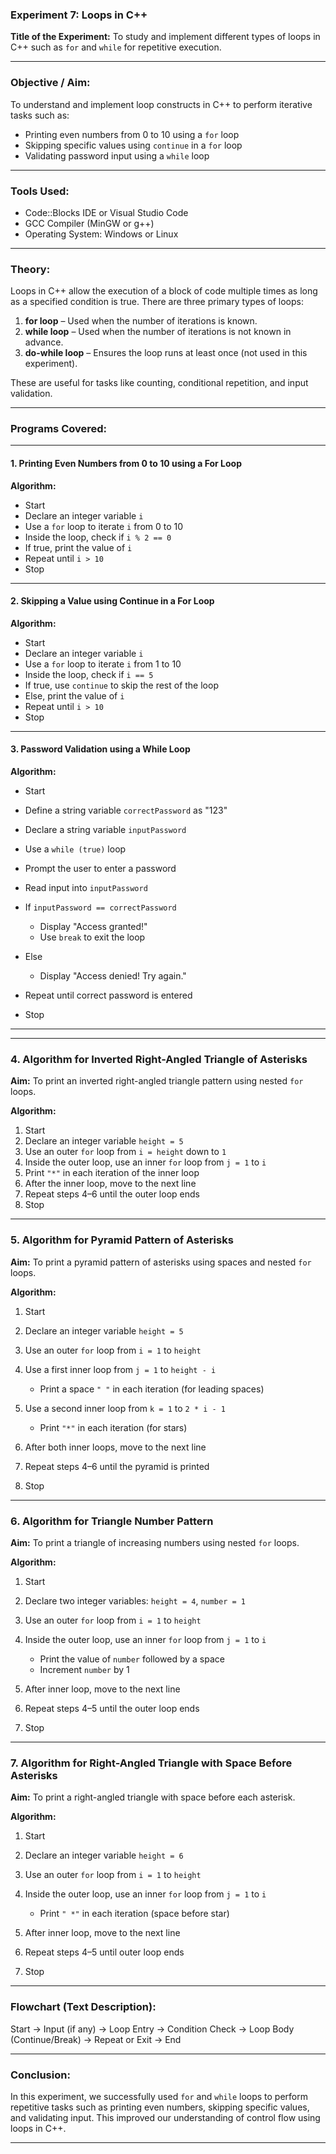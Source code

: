 ### **Experiment 7: Loops in C++**

**Title of the Experiment:**
To study and implement different types of loops in C++ such as `for` and `while` for repetitive execution.

---

### **Objective / Aim:**

To understand and implement loop constructs in C++ to perform iterative tasks such as:

* Printing even numbers from 0 to 10 using a `for` loop
* Skipping specific values using `continue` in a `for` loop
* Validating password input using a `while` loop

---

### **Tools Used:**

* Code::Blocks IDE or Visual Studio Code
* GCC Compiler (MinGW or g++)
* Operating System: Windows or Linux

---

### **Theory:**

Loops in C++ allow the execution of a block of code multiple times as long as a specified condition is true. There are three primary types of loops:

1. **for loop** – Used when the number of iterations is known.
2. **while loop** – Used when the number of iterations is not known in advance.
3. **do-while loop** – Ensures the loop runs at least once (not used in this experiment).

These are useful for tasks like counting, conditional repetition, and input validation.

---

### **Programs Covered:**

---

#### **1. Printing Even Numbers from 0 to 10 using a For Loop**

**Algorithm:**

* Start
* Declare an integer variable `i`
* Use a `for` loop to iterate `i` from 0 to 10
* Inside the loop, check if `i % 2 == 0`
* If true, print the value of `i`
* Repeat until `i > 10`
* Stop

---

#### **2. Skipping a Value using Continue in a For Loop**

**Algorithm:**

* Start
* Declare an integer variable `i`
* Use a `for` loop to iterate `i` from 1 to 10
* Inside the loop, check if `i == 5`
* If true, use `continue` to skip the rest of the loop
* Else, print the value of `i`
* Repeat until `i > 10`
* Stop

---

#### **3. Password Validation using a While Loop**

**Algorithm:**

* Start
* Define a string variable `correctPassword` as "123"
* Declare a string variable `inputPassword`
* Use a `while (true)` loop
* Prompt the user to enter a password
* Read input into `inputPassword`
* If `inputPassword == correctPassword`

  * Display "Access granted!"
  * Use `break` to exit the loop
* Else

  * Display "Access denied! Try again."
* Repeat until correct password is entered
* Stop

---
---

### **4. Algorithm for Inverted Right-Angled Triangle of Asterisks**

**Aim:** To print an inverted right-angled triangle pattern using nested `for` loops.

**Algorithm:**

1. Start
2. Declare an integer variable `height = 5`
3. Use an outer `for` loop from `i = height` down to `1`
4. Inside the outer loop, use an inner `for` loop from `j = 1` to `i`
5. Print `"*"` in each iteration of the inner loop
6. After the inner loop, move to the next line
7. Repeat steps 4–6 until the outer loop ends
8. Stop

---

### **5. Algorithm for Pyramid Pattern of Asterisks**

**Aim:** To print a pyramid pattern of asterisks using spaces and nested `for` loops.

**Algorithm:**

1. Start
2. Declare an integer variable `height = 5`
3. Use an outer `for` loop from `i = 1` to `height`
4. Use a first inner loop from `j = 1` to `height - i`

   * Print a space `" "` in each iteration (for leading spaces)
5. Use a second inner loop from `k = 1` to `2 * i - 1`

   * Print `"*"` in each iteration (for stars)
6. After both inner loops, move to the next line
7. Repeat steps 4–6 until the pyramid is printed
8. Stop

---

### **6. Algorithm for Triangle Number Pattern**

**Aim:** To print a triangle of increasing numbers using nested `for` loops.

**Algorithm:**

1. Start
2. Declare two integer variables: `height = 4`, `number = 1`
3. Use an outer `for` loop from `i = 1` to `height`
4. Inside the outer loop, use an inner `for` loop from `j = 1` to `i`

   * Print the value of `number` followed by a space
   * Increment `number` by 1
5. After inner loop, move to the next line
6. Repeat steps 4–5 until the outer loop ends
7. Stop

---

### **7. Algorithm for Right-Angled Triangle with Space Before Asterisks**

**Aim:** To print a right-angled triangle with space before each asterisk.

**Algorithm:**

1. Start
2. Declare an integer variable `height = 6`
3. Use an outer `for` loop from `i = 1` to `height`
4. Inside the outer loop, use an inner `for` loop from `j = 1` to `i`

   * Print `" *"` in each iteration (space before star)
5. After inner loop, move to the next line
6. Repeat steps 4–5 until outer loop ends
7. Stop

---

### **Flowchart (Text Description):**

Start → Input (if any) → Loop Entry → Condition Check → Loop Body (Continue/Break) → Repeat or Exit → End

---

### **Conclusion:**

In this experiment, we successfully used `for` and `while` loops to perform repetitive tasks such as printing even numbers, skipping specific values, and validating input. This improved our understanding of control flow using loops in C++.

---

